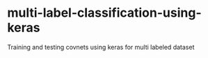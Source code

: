 # multi-label-classification-using-keras
Training and testing covnets using keras for multi labeled dataset
